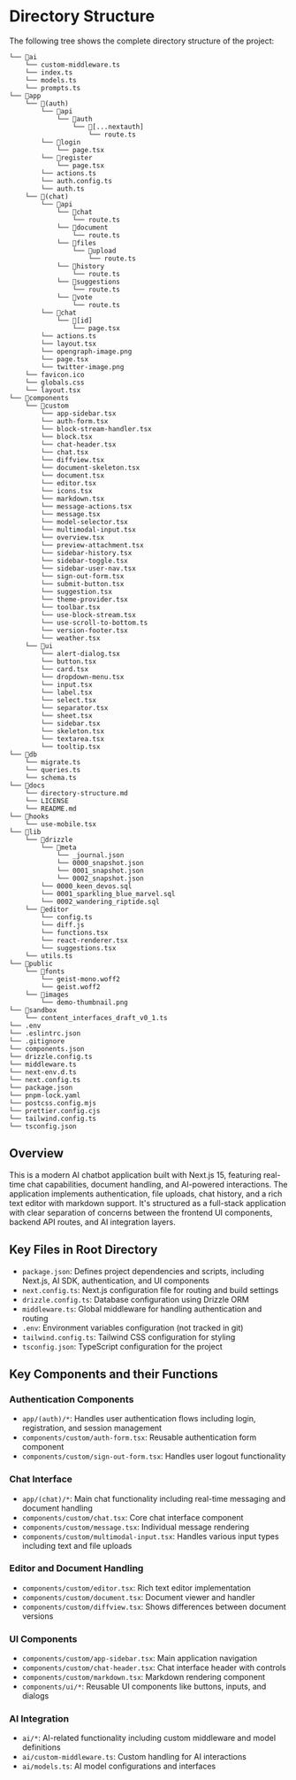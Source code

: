 # Directory Structure

The following tree shows the complete directory structure of the project:

```text
└── 📁ai
    └── custom-middleware.ts
    └── index.ts
    └── models.ts
    └── prompts.ts
└── 📁app
    └── 📁(auth)
        └── 📁api
            └── 📁auth
                └── 📁[...nextauth]
                    └── route.ts
        └── 📁login
            └── page.tsx
        └── 📁register
            └── page.tsx
        └── actions.ts
        └── auth.config.ts
        └── auth.ts
    └── 📁(chat)
        └── 📁api
            └── 📁chat
                └── route.ts
            └── 📁document
                └── route.ts
            └── 📁files
                └── 📁upload
                    └── route.ts
            └── 📁history
                └── route.ts
            └── 📁suggestions
                └── route.ts
            └── 📁vote
                └── route.ts
        └── 📁chat
            └── 📁[id]
                └── page.tsx
        └── actions.ts
        └── layout.tsx
        └── opengraph-image.png
        └── page.tsx
        └── twitter-image.png
    └── favicon.ico
    └── globals.css
    └── layout.tsx
└── 📁components
    └── 📁custom
        └── app-sidebar.tsx
        └── auth-form.tsx
        └── block-stream-handler.tsx
        └── block.tsx
        └── chat-header.tsx
        └── chat.tsx
        └── diffview.tsx
        └── document-skeleton.tsx
        └── document.tsx
        └── editor.tsx
        └── icons.tsx
        └── markdown.tsx
        └── message-actions.tsx
        └── message.tsx
        └── model-selector.tsx
        └── multimodal-input.tsx
        └── overview.tsx
        └── preview-attachment.tsx
        └── sidebar-history.tsx
        └── sidebar-toggle.tsx
        └── sidebar-user-nav.tsx
        └── sign-out-form.tsx
        └── submit-button.tsx
        └── suggestion.tsx
        └── theme-provider.tsx
        └── toolbar.tsx
        └── use-block-stream.tsx
        └── use-scroll-to-bottom.ts
        └── version-footer.tsx
        └── weather.tsx
    └── 📁ui
        └── alert-dialog.tsx
        └── button.tsx
        └── card.tsx
        └── dropdown-menu.tsx
        └── input.tsx
        └── label.tsx
        └── select.tsx
        └── separator.tsx
        └── sheet.tsx
        └── sidebar.tsx
        └── skeleton.tsx
        └── textarea.tsx
        └── tooltip.tsx
└── 📁db
    └── migrate.ts
    └── queries.ts
    └── schema.ts
└── 📁docs
    └── directory-structure.md
    └── LICENSE
    └── README.md
└── 📁hooks
    └── use-mobile.tsx
└── 📁lib
    └── 📁drizzle
        └── 📁meta
            └── _journal.json
            └── 0000_snapshot.json
            └── 0001_snapshot.json
            └── 0002_snapshot.json
        └── 0000_keen_devos.sql
        └── 0001_sparkling_blue_marvel.sql
        └── 0002_wandering_riptide.sql
    └── 📁editor
        └── config.ts
        └── diff.js
        └── functions.tsx
        └── react-renderer.tsx
        └── suggestions.tsx
    └── utils.ts
└── 📁public
    └── 📁fonts
        └── geist-mono.woff2
        └── geist.woff2
    └── 📁images
        └── demo-thumbnail.png
└── 📁sandbox
    └── content_interfaces_draft_v0_1.ts
└── .env
└── .eslintrc.json
└── .gitignore
└── components.json
└── drizzle.config.ts
└── middleware.ts
└── next-env.d.ts
└── next.config.ts
└── package.json
└── pnpm-lock.yaml
└── postcss.config.mjs
└── prettier.config.cjs
└── tailwind.config.ts
└── tsconfig.json
```

## Overview

This is a modern AI chatbot application built with Next.js 15, featuring real-time chat capabilities, document handling, and AI-powered interactions. The application implements authentication, file uploads, chat history, and a rich text editor with markdown support. It's structured as a full-stack application with clear separation of concerns between the frontend UI components, backend API routes, and AI integration layers.

## Key Files in Root Directory

- `package.json`: Defines project dependencies and scripts, including Next.js, AI SDK, authentication, and UI components
- `next.config.ts`: Next.js configuration file for routing and build settings
- `drizzle.config.ts`: Database configuration using Drizzle ORM
- `middleware.ts`: Global middleware for handling authentication and routing
- `.env`: Environment variables configuration (not tracked in git)
- `tailwind.config.ts`: Tailwind CSS configuration for styling
- `tsconfig.json`: TypeScript configuration for the project

## Key Components and their Functions

### Authentication Components

- `app/(auth)/*`: Handles user authentication flows including login, registration, and session management
- `components/custom/auth-form.tsx`: Reusable authentication form component
- `components/custom/sign-out-form.tsx`: Handles user logout functionality

### Chat Interface

- `app/(chat)/*`: Main chat functionality including real-time messaging and document handling
- `components/custom/chat.tsx`: Core chat interface component
- `components/custom/message.tsx`: Individual message rendering
- `components/custom/multimodal-input.tsx`: Handles various input types including text and file uploads

### Editor and Document Handling

- `components/custom/editor.tsx`: Rich text editor implementation
- `components/custom/document.tsx`: Document viewer and handler
- `components/custom/diffview.tsx`: Shows differences between document versions

### UI Components

- `components/custom/app-sidebar.tsx`: Main application navigation
- `components/custom/chat-header.tsx`: Chat interface header with controls
- `components/custom/markdown.tsx`: Markdown rendering component
- `components/ui/*`: Reusable UI components like buttons, inputs, and dialogs

### AI Integration

- `ai/*`: AI-related functionality including custom middleware and model definitions
- `ai/custom-middleware.ts`: Custom handling for AI interactions
- `ai/models.ts`: AI model configurations and interfaces
